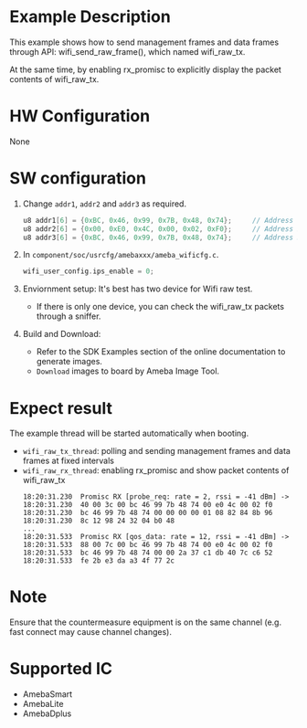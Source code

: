 # Example Description

This example shows how to send management frames and data frames through API: wifi_send_raw_frame(), which named wifi_raw_tx.

At the same time, by enabling rx_promisc to explicitly display the packet contents of wifi_raw_tx.

# HW Configuration

None

# SW configuration

1. Change `addr1`, `addr2` and `addr3` as required.
	```C
	u8 addr1[6] = {0xBC, 0x46, 0x99, 0x7B, 0x48, 0x74};		// Address 1, should be the mac address of destination
	u8 addr2[6] = {0x00, 0xE0, 0x4C, 0x00, 0x02, 0xF0};		// Address 2, should be the mac address of myself as master
	u8 addr3[6] = {0xBC, 0x46, 0x99, 0x7B, 0x48, 0x74};		// Address 3, shoule be the BSSID
	```

2. In `component/soc/usrcfg/amebaxxx/ameba_wificfg.c`.
	```C
	wifi_user_config.ips_enable = 0;
	```

3. Enviornment setup: It's best has two device for Wifi raw test.
   * If there is only one device, you can check the wifi_raw_tx packets through a sniffer.

4. Build and Download:
   * Refer to the SDK Examples section of the online documentation to generate images.
   * `Download` images to board by Ameba Image Tool.

# Expect result

The example thread will be started automatically when booting.
   * `wifi_raw_tx_thread`: polling and sending management frames and data frames at fixed intervals
   * `wifi_raw_rx_thread`: enabling rx_promisc and show packet contents of wifi_raw_tx
		```
		18:20:31.230  Promisc RX [probe_req: rate = 2, rssi = -41 dBm] ->
		18:20:31.230  40 00 3c 00 bc 46 99 7b 48 74 00 e0 4c 00 02 f0
		18:20:31.230  bc 46 99 7b 48 74 00 00 00 00 01 08 82 84 8b 96
		18:20:31.230  8c 12 98 24 32 04 b0 48
		...
		18:20:31.533  Promisc RX [qos_data: rate = 12, rssi = -41 dBm] ->
		18:20:31.533  88 00 7c 00 bc 46 99 7b 48 74 00 e0 4c 00 02 f0
		18:20:31.533  bc 46 99 7b 48 74 00 00 2a 37 c1 db 40 7c c6 52
		18:20:31.533  fe 2b e3 da a3 4f 77 2c
		```

# Note

Ensure that the countermeasure equipment is on the same channel (e.g. fast connect may cause channel changes).

# Supported IC

- AmebaSmart
- AmebaLite
- AmebaDplus
